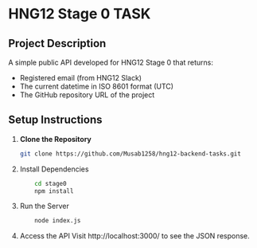 # HNG12 Stage 0 TASK

## Project Description
A simple public API developed for HNG12 Stage 0 that returns:
- Registered email (from HNG12 Slack)
- The current datetime in ISO 8601 format (UTC)
- The GitHub repository URL of the project

## Setup Instructions

1. **Clone the Repository**
   ```bash
   git clone https://github.com/Musab1258/hng12-backend-tasks.git
   ```

2. Install Dependencies
    ```bash
        cd stage0
        npm install
    ```

3. Run the Server
    ```bash
        node index.js
    ```

4. Access the API Visit http://localhost:3000/ to see the JSON response.